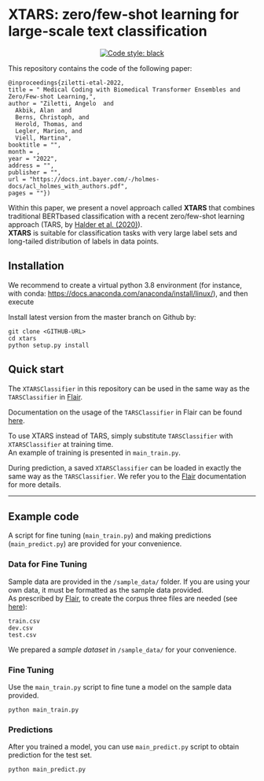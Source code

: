 # XTARS: zero/few-shot learning for large-scale text classification

<p align="center">
<a href="https://github.com/psf/black"><img alt="Code style: black" src="https://img.shields.io/badge/code%20style-black-000000.svg"></a>
</p>

This repository contains the code of the following paper:

    @inproceedings{ziletti-etal-2022,
    title = " Medical Coding with Biomedical Transformer Ensembles and Zero/Few-shot Learning,",
    author = "Ziletti, Angelo  and
      Akbik, Alan  and
      Berns, Christoph, and
      Herold, Thomas, and
      Legler, Marion, and
      Viell, Martina",
    booktitle = "",
    month = ,
    year = "2022",
    address = "",
    publisher = "",
    url = "https://docs.int.bayer.com/-/holmes-docs/acl_holmes_with_authors.pdf",
    pages = ""})

Within this paper, we present a novel approach called **XTARS** that combines traditional BERTbased classification with a recent zero/few-shot
learning approach (TARS, by [Halder et al. (2020)](https://kishaloyhalder.github.io/pdfs/tars_coling2020.pdf)).   
**XTARS** is suitable for classification tasks with very large label sets and long-tailed distribution of labels in data points.


## Installation

We recommend to create a virtual python 3.8 environment (for instance, with conda: https://docs.anaconda.com/anaconda/install/linux/), and then execute

Install latest version from the master branch on Github by:
```
git clone <GITHUB-URL>    
cd xtars    
python setup.py install     
```

## Quick start
The `XTARSClassifier` in this repository can be used in the same way as the `TARSClassifier` in [Flair](https://github.com/flairNLP/flair).

Documentation on the usage of the `TARSClassifier` in Flair can be found [here](https://github.com/flairNLP/flair/blob/master/resources/docs/TUTORIAL_10_TRAINING_ZERO_SHOT_MODEL.md).

To use XTARS instead of TARS, simply substitute `TARSClassifier` with `XTARSClassifier` at training time.    
An example of training is presented in `main_train.py`. 

During prediction, a saved `XTARSClassifier` can be loaded in exactly the same way as the `TARSClassifier`.
We refer you to the [Flair](https://github.com/flairNLP/flair) documentation for more details.

---------------

## Example code

A script for fine tuning (`main_train.py`) and making predictions (`main_predict.py`) are provided for your convenience.

### Data for Fine Tuning

Sample data are provided in the `/sample_data/` folder. 
If you are using your own data, it must be formatted as the sample data provided.    
As prescribed by [Flair](https://github.com/flairNLP/flair), to  create the corpus three files are needed (see [here](https://github.com/flairNLP/flair/blob/master/resources/docs/TUTORIAL_6_CORPUS.md)):
```
train.csv
dev.csv
test.csv
```

We prepared a *sample dataset* in `/sample_data/` for your convenience.

### Fine Tuning

Use the `main_train.py` script to fine tune a model on the sample data provided.

```
python main_train.py 
```

### Predictions

After you trained a model, you can use `main_predict.py` script to obtain prediction for the test set.

```
python main_predict.py 
```

